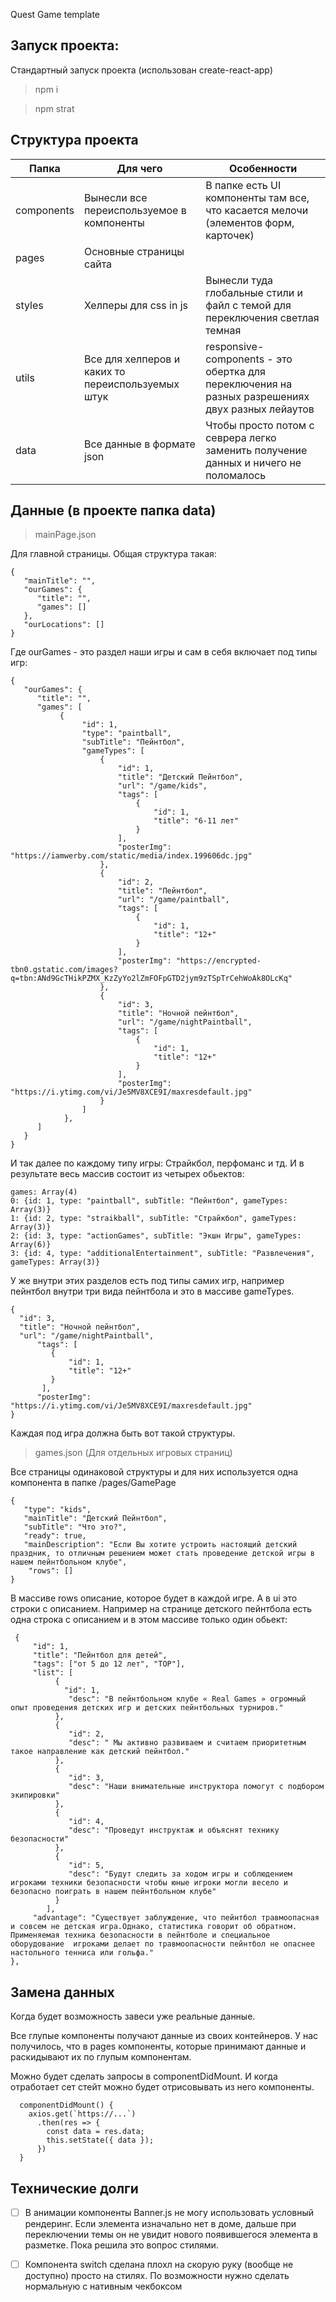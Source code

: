 Quest Game template


## Запуск проекта:
Стандартный запуск проекта (использован create-react-app)
 >npm i
 
 >npm strat

##  Структура проекта
|     Папка     |  Для чего        |    Особенности    |
| ----------- | -------------------- | ------------------- |
|components | Вынесли все переиспользуемое в компоненты | В  папке есть UI компоненты там все,  что касается мелочи (элементов форм, карточек) |
|pages | Основные страницы сайта  |  |
|styles | Хелперы для css in js |Вынесли туда глобальные стили и файл с темой для переключения светлая темная|
|utils | Все для хелперов и каких то переиспользуемых штук | responsive-components - это обертка для переключения на разных  разрешениях двух разных лейаутов|
|data|Все данные в формате json|Чтобы просто потом с севрера легко заменить получение данных и ничего не поломалось|

## Данные (в проекте папка data)

 >mainPage.json

Для главной страницы. Общая структура такая:

```
{
   "mainTitle": "",
   "ourGames": {
      "title": "",
      "games": []
   },
   "ourLocations": []
}

```

Где ourGames - это раздел наши игры и сам в себя включает под типы игр:

```
{
   "ourGames": {
      "title": "",
      "games": [
           {
                "id": 1,
                "type": "paintball",
                "subTitle": "Пейнтбол",
                "gameTypes": [
                    {
                        "id": 1,
                        "title": "Детский Пейнтбол",
                        "url": "/game/kids",
                        "tags": [
                            {
                                "id": 1,
                                "title": "6-11 лет"
                            }
                        ],
                        "posterImg": "https://iamwerby.com/static/media/index.199606dc.jpg"
                    },
                    {
                        "id": 2,
                        "title": "Пейнтбол",
                        "url": "/game/paintball",
                        "tags": [
                            {
                                "id": 1,
                                "title": "12+"
                            }
                        ],
                        "posterImg": "https://encrypted-tbn0.gstatic.com/images?q=tbn:ANd9GcTHikPZMX_KzZyYo2lZmFOFpGTD2jym9zTSpTrCehWoAk8OLcKq"
                    },
                    {
                        "id": 3,
                        "title": "Ночной пейнтбол",
                        "url": "/game/nightPaintball",
                        "tags": [
                            {
                                "id": 1,
                                "title": "12+"
                            }
                        ],
                        "posterImg": "https://i.ytimg.com/vi/Je5MV8XCE9I/maxresdefault.jpg"
                    }
                ]
            },
      ]
   }
}

```
И так далее по каждому типу игры: Страйкбол, перфоманс и тд. И в результате весь массив состоит из четырех обьектов:
```
games: Array(4)
0: {id: 1, type: "paintball", subTitle: "Пейнтбол", gameTypes: Array(3)}
1: {id: 2, type: "straikball", subTitle: "Страйкбол", gameTypes: Array(3)}
2: {id: 3, type: "actionGames", subTitle: "Экшн Игры", gameTypes: Array(6)}
3: {id: 4, type: "additionalEntertainment", subTitle: "Развлечения", gameTypes: Array(3)}
```

У же внутри этих разделов есть под типы самих игр, например пейнтбол внутри три вида пейнтбола и это в массиве gameTypes.

```
{
  "id": 3,
  "title": "Ночной пейнтбол",
  "url": "/game/nightPaintball",
      "tags": [
         {
             "id": 1,
             "title": "12+"
         }
       ],
      "posterImg": "https://i.ytimg.com/vi/Je5MV8XCE9I/maxresdefault.jpg"
}
```

Каждая под игра должна быть вот такой структуры.


 >games.json (Для отдельных игровых страниц)
 
 Все страницы одинаковой структуры и для них используется одна компонента в папке /pages/GamePage
 
 ```
 {
    "type": "kids",
    "mainTitle": "Детский Пейнтбол",
    "subTitle": "Что это?",
    "ready": true,
    "mainDescription": "Если Вы хотите устроить настоящий детский праздник, то отличным решением может стать проведение детской игры в    нашем пейнтбольном клубе",
     "rows": []
 }
 ```
 
 В массиве rows описание, которое будет в каждой игре. А в ui это строки c описанием.
 Например на странице детского пейнтбола есть одна строка с описанием и в этом массиве только один обьект:
 
 ```
  {
      "id": 1,
      "title": "Пейнтбол для детей",
      "tags": ["от 5 до 12 лет", "TOP"],
      "list": [
           {
             "id": 1,
              "desc": "В пейнтбольном клубе « Real Games » огромный опыт проведения детских игр и детских пейнтбольных турниров."
           },
           {
              "id": 2,
              "desc": " Мы активно развиваем и считаем приоритетным такое направление как детский пейнтбол."
           },
           {
              "id": 3,
              "desc": "Наши внимательные инструктора помогут с подбором экипировки"
           },
           {
              "id": 4,
              "desc": "Проведут инструктаж и объяснят технику безопасности"
           },
           {
              "id": 5,
              "desc": "Будут следить за ходом игры и соблюдением игроками техники безопасности чтобы юные игроки могли весело и безопасно поиграть в нашем пейнтбольном клубе"
           }
         ],
      "advantage": "Существует заблуждение, что пейнтбол травмоопасная и совсем не детская игра.Однако, статистика говорит об обратном. Применяемая техника безопасности в пейнтболе и специальное оборудование  игроками делает по травмоопасности пейнтбол не опаснее настольного тенниса или гольфа."
 }, 
 ```
##  Замена данных
Когда будет возможность завеси уже реальные данные.

Все глупые компоненты получают данные из своих контейнеров. У нас получилось, что в pages компоненты, которые принимают данные и раскидывают их по глупым компонентам.

Можно будет сделать запросы в componentDidMount. И когда отработает сет стейт можно будет отрисовывать из него компоненты.

```
  componentDidMount() {
    axios.get(`https://...`)
      .then(res => {
        const data = res.data;
        this.setState({ data });
      })
  }
```

##  Технические долги

- [ ] В анимации компоненты Banner.js не могу использовать условный рендеринг. Если элемента изначально нет в доме, дальше при переключении темы он не увидит нового появившегося элемента в разметке. Пока решила это вопрос стилями.

- [ ] Компонента switch сделана плохл на скорую руку (вообще не доступно) просто на стилях. По возможности нужно сделать нормальную с нативным чекбоксом
